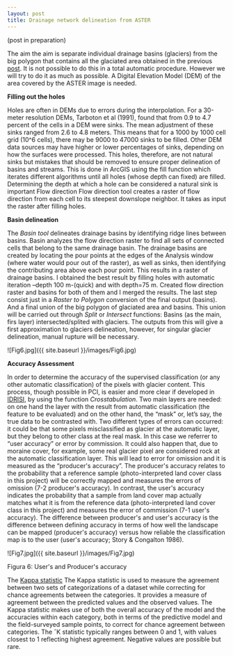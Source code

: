 ```yaml
---
layout: post
title: Drainage network delineation from ASTER
---
```


(post in preparation)

The aim the aim is separate individual drainage basins (glaciers) from the big polygon that contains all the glaciated area obtained in the previous [post](http://albamesp.github.io/GIS/).
It is not possible to do this in a total automatic procedure. However we will try to do it as much as possible.
A Digital Elevation Model (DEM) of the area covered by the ASTER image is needed.

**Filling out the holes**

Holes are often in DEMs due to errors during the interpolation. For a 30-meter resolution DEMs, Tarboton et al (1991), found that from 0.9 to 4.7 percent of the cells in a DEM were sinks. The mean adjustment of these sinks ranged from 2.6 to 4.8 meters. This means that for a 1000 by 1000 cell grid (10^6 cells), there may be 9000 to 47000 sinks to be filled. Other DEM data sources may have higher or lower percentages of sinks, depending on how the surfaces were processed. This holes, therefore, are not natural sinks but mistakes that should be removed to ensure proper delineation of basins and streams. This is done in ArcGIS using the fill function which iterates different algorithms until all holes (whose depth can fixed) are filled. Determining the depth at which a hole can be considered a natural sink is important Flow direction
Flow direction tool creates a raster of flow direction from each cell to its steepest downslope neighbor. It takes as input the raster after filling holes.

**Basin delineation**

The *Basin tool* delineates drainage basins by identifying ridge lines between basins. Basin analyzes the flow direction raster to find all sets of connected cells that belong to the same drainage basin. The drainage basins are created by locating the pour points at the edges of the Analysis window (where water would pour out of the raster), as well as sinks, then identifying the contributing area above each pour point. This results in a raster of drainage basins.
I obtained the best result by filling holes with automatic iteration –depth 100 m-(quick) and with depth=75 m. Created flow direction raster and basins for both of them  and I merged the results.
The last step consist just in a *Raster to Polygon* conversion of the final output (basins). And a final union of the big polygon of glaciated area and basins. This union will be carried out through *Split* or *Intersect* functions: Basins (as the main, firs layer) intersected/splited with glaciers. The outputs from this  will give a first approximation to glaciers delineation, however, for singular glacier delineation, manual rupture will be necessary.

![Fig6.jpg]({{ site.baseurl }}/images/Fig6.jpg)

**Accuracy Assessment**

In order to determine the accuracy of the supervised classification (or any other automatic classification) of the pixels with glacier content. This process, though possible in PCI, is easier and more clear if developed in [IDRISI](https://clarklabs.org/terrset/idrisi-gis/), by using the function *Crosstabulation*.
Two main layers are needed: on one hand the layer with the result from automatic classification (the feature to be evaluated) and on the other hand, the “mask” or, let’s say, the true data to be contrasted with.
Two different types of errors can occurred: it could be that some pixels misclassified as glacier at the automatic layer, but they belong to other class at the real mask. In this case we referrer to “user accuracy” or error by  commission. It could also happen that, due to moraine cover, for example, some real glacier pixel are considered rock at the automatic classification layer. This will lead to error for omission and it is measured as the “producer's accuracy”.
The producer's accuracy relates to the probability that a reference sample (photo-interpreted land cover class in this project) will be correctly mapped and measures the errors of omission (7-2 producer's accuracy). In contrast, the user's accuracy indicates the probability that a sample from land cover map actually matches what it is from the reference data (photo-interpreted land cover class in this project) and measures the error of commission (7-1 user's accuracy).
The difference between producer's and user's accuracy is the difference between defining accuracy in terms of how well the landscape can be mapped (producer's accuracy) versus how reliable the classification map is to the user (user's accuracy; Story & Congalton 1986).


![Fig7.jpg]({{ site.baseurl }}/images/Fig7.jpg)

Figura 6: User's and Producer's accuracy

The [Kappa statistic](http://www.jennessent.com/downloads/Kappa_Manual_Online.pdf)
The Kappa statistic is used to measure the agreement between two sets of categorizations of a dataset while correcting for chance agreements between the categories. It provides a measure of agreement between the predicted values and the observed values.
The Kappa statistic makes use of both the overall accuracy of the model and the accuracies within each category, both in terms of the predictive model and the field-surveyed sample points, to correct for chance agreement between categories.
The ˆK statistic typically ranges between 0 and 1, with values closest to 1 reflecting highest
agreement. Negative values are possible but rare.

